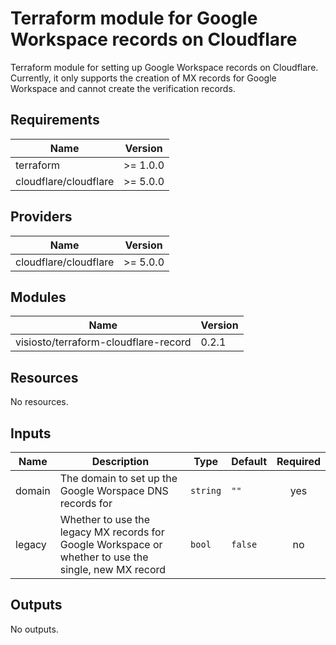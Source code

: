 # Terraform module for Google Workspace records on Cloudflare

Terraform module for setting up Google Workspace records on Cloudflare.
Currently, it only supports the creation of MX records for Google Workspace and
cannot create the verification records.

## Requirements

| Name                  | Version  |
| --------------------- | -------- |
| terraform             | >= 1.0.0 |
| cloudflare/cloudflare | >= 5.0.0 |

## Providers

| Name                  | Version  |
| --------------------- | -------- |
| cloudflare/cloudflare | >= 5.0.0 |

## Modules

| Name                                 | Version |
| ------------------------------------ | ------- |
| visiosto/terraform-cloudflare-record | 0.2.1   |

## Resources

No resources.

## Inputs

| Name   | Description                                                                                           | Type     | Default | Required |
| ------ | ----------------------------------------------------------------------------------------------------- | -------- | ------- | :------: |
| domain | The domain to set up the Google Worspace DNS records for                                              | `string` | `""`    |   yes    |
| legacy | Whether to use the legacy MX records for Google Workspace or whether to use the single, new MX record | `bool`   | `false` |    no    |

## Outputs

No outputs.
